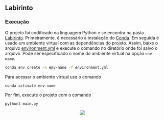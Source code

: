 
## Labirinto

### Execução

O projeto foi codificado na linguagem Python e se encontra na pasta [Labirinto](https://github.com/HenriqueFranc/Projeto-CG/tree/main/Labirinto). Primeiramente, é necessário a instalação do [Conda](https://docs.conda.io/en/latest/). Em seguida é usado um ambiente virtual com as dependências do projeto. Assim, baixe o arquivo [environment.yml](https://github.com/HenriqueFranc/Projeto-CG/blob/main/Labirinto/environment.yml) e execute o comando no diretório onde foi salvo o arquivo. Pode ser especificado o nome do ambiente virtual na opção `env-name`.  

```bash
conda env create -n env-name -f environment.yml
```

Para acessar o ambiente virtual use o comando

```
conda activate env-name
```

Por fim, execute o projeto com o comando

```bash
python3 main.py	
```

<p align="center">
  <img src="https://github.com/HenriqueFranc/Projeto-CG/blob/main/assets/Peek%202021-09-29%2023-58.gif" />  
</p>
